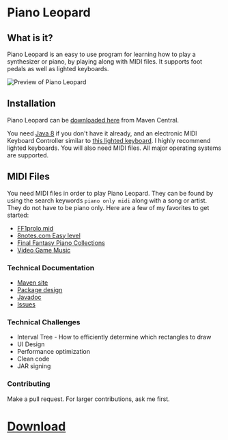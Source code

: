 Piano Leopard
=============

What is it?
-----------

Piano Leopard is an easy to use program for learning how to play a synthesizer or piano, by playing along with
MIDI files. It supports foot pedals as well as lighted keyboards.

![Preview of Piano Leopard](../master/preview.gif)

Installation
------------
Piano Leopard can be [downloaded here](https://repo1.maven.org/maven2/net/kreatious/pianoleopard/pianoleopard/1.1.1/pianoleopard-1.1.1-jar-with-dependencies.jar)
from Maven Central.

You need [Java 8](http://java.com/en/) if you don't have it already, and an electronic MIDI Keyboard Controller
similar to [this lighted keyboard](http://amzn.com/B005N4N2CQ). I highly recommend lighted keyboards. You will
also need MIDI files. All major operating systems are supported.

MIDI Files
----------
You need MIDI files in order to play Piano Leopard. They can be found by using the search keywords `piano only midi`
along with a song or artist. They do not have to be piano only. Here are a few of my favorites to get started:

* [FF1prolo.mid](http://www.midishrine.com/index.php?id=44)
* [8notes.com Easy level](http://www.8notes.com/piano/sheet_music/?difficulty=2)
* [Final Fantasy Piano Collections](http://www.oocities.org/groveman64/ffpc.htm)
* [Video Game Music](http://www.vgmusic.com/music/other/miscellaneous/piano/)

### Technical Documentation
* [Maven site](http://gstuder.github.io/piano-leopard/)
* [Package design](../master/package-dependencies.png)
* [Javadoc](http://gstuder.github.io/piano-leopard/apidocs/index.html)
* [Issues](../../issues)

### Technical Challenges
* Interval Tree - How to efficiently determine which rectangles to draw
* UI Design
* Performance optimization
* Clean code
* JAR signing
 
### Contributing
Make a pull request. For larger contributions, ask me first.

[Download](https://repo1.maven.org/maven2/net/kreatious/pianoleopard/pianoleopard/1.1.1/pianoleopard-1.1.1-jar-with-dependencies.jar)
=============================